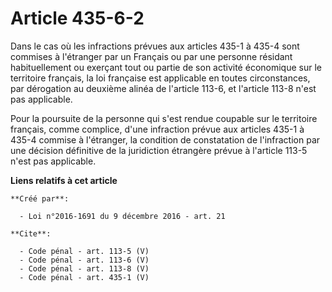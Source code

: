 # Article 435-6-2

Dans le cas où les infractions prévues aux articles 435-1 à 435-4 sont commises à l'étranger par un Français ou par une
personne résidant habituellement ou exerçant tout ou partie de son activité économique sur le territoire français, la loi
française est applicable en toutes circonstances, par dérogation au deuxième alinéa de l'article 113-6, et l'article 113-8
n'est pas applicable. 

Pour la poursuite de la personne qui s'est rendue coupable sur le territoire français, comme complice, d'une infraction
prévue aux articles 435-1 à 435-4 commise à l'étranger, la condition de constatation de l'infraction par une décision
définitive de la juridiction étrangère prévue à l'article 113-5 n'est pas applicable.

**Liens relatifs à cet article**

	**Créé par**:

	  - Loi n°2016-1691 du 9 décembre 2016 - art. 21

	**Cite**:

	  - Code pénal - art. 113-5 (V)
	  - Code pénal - art. 113-6 (V)
	  - Code pénal - art. 113-8 (V)
	  - Code pénal - art. 435-1 (V)
